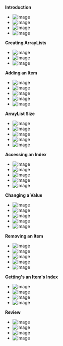 **Introduction**
- ![image](https://github.com/user-attachments/assets/cab5d882-b175-4100-99bb-408b55be9e3a)
- ![image](https://github.com/user-attachments/assets/27e0ae71-336a-4693-95da-9f3f6c826c83)
- ![image](https://github.com/user-attachments/assets/1ce8875b-2ca0-4444-b447-42d9aec8d99d)
- ![image](https://github.com/user-attachments/assets/2ce0fed6-eef4-446e-9b57-e722c1d2399f)

**Creating ArrayLists**
- ![image](https://github.com/user-attachments/assets/ae9ed72b-e08e-489d-bdf4-df1ae5e06aa7)
- ![image](https://github.com/user-attachments/assets/3eefa693-b50b-4fda-b039-e26b1c6bd2b3)
- ![image](https://github.com/user-attachments/assets/4f10197e-eb5e-458e-b9b3-a96af3e811c2)

**Adding an Item**
- ![image](https://github.com/user-attachments/assets/6725f886-f3dd-4fdf-a65b-01b2bdb331ba)
- ![image](https://github.com/user-attachments/assets/805962d0-c263-4498-bb73-5f4acf8d1f3f)
- ![image](https://github.com/user-attachments/assets/e38b3a72-de40-47f9-9339-b7e8383f929f)
- ![image](https://github.com/user-attachments/assets/836bf7d1-d74d-402e-a4df-098e3a6f4d74)
- ![image](https://github.com/user-attachments/assets/0ab5d2f5-6a99-4488-940c-e135d39e5a27)

**ArrayList Size**
- ![image](https://github.com/user-attachments/assets/e3cbbca6-d21d-462c-b3b8-03bb429105d2)
- ![image](https://github.com/user-attachments/assets/bb167d89-7253-46f6-8cf9-97a85028c925)
- ![image](https://github.com/user-attachments/assets/4f7fe601-97db-4a88-bf83-fa95477aaac7)
- ![image](https://github.com/user-attachments/assets/c3005774-d446-4628-a46b-8c6f11ab7a93)
- ![image](https://github.com/user-attachments/assets/78366340-c5bd-42b0-9e81-0abe89e0a9d1)

**Accessing an Index**
- ![image](https://github.com/user-attachments/assets/2af7e7d2-09eb-4e9b-a581-ca3164216eb3)
- ![image](https://github.com/user-attachments/assets/aac22f52-4520-4bfe-bbcc-d9adc474bae9)
- ![image](https://github.com/user-attachments/assets/f3c0caf7-ff17-421f-ae93-6c7a55e93ed1)
- ![image](https://github.com/user-attachments/assets/a48bc8b2-70bf-4d1a-9896-4483f4b0161b)
- ![image](https://github.com/user-attachments/assets/5e173fd9-cea9-497f-8d57-13aa97c133a8)

**Changing a Value**
- ![image](https://github.com/user-attachments/assets/2a485b70-2fdd-4f83-a1c6-2105ded32812)
- ![image](https://github.com/user-attachments/assets/e8135a70-e2a6-4f24-9f03-ee1b1d2853e1)
- ![image](https://github.com/user-attachments/assets/b1efd7a1-60a8-4c2a-8814-f96f67303efa)
- ![image](https://github.com/user-attachments/assets/05206b57-f5ba-409d-9d5a-ab22645684f0)
- ![image](https://github.com/user-attachments/assets/8cfbef5a-e737-43de-bde7-4bbbb09c1d08)

**Removing an Item**
- ![image](https://github.com/user-attachments/assets/e1af4cd0-73df-487c-94d5-052fba6403a3)
- ![image](https://github.com/user-attachments/assets/11af2eaa-8456-43ab-9e84-d00c7cdc7f50)
- ![image](https://github.com/user-attachments/assets/1df05507-cc3a-4047-998d-b422b88625d3)
- ![image](https://github.com/user-attachments/assets/25f53bf8-80d4-480f-8c32-fc9cddc3c208)
- ![image](https://github.com/user-attachments/assets/255e4cd9-0453-405f-8281-0920724a6104)

**Getting's an Item's Index**
- ![image](https://github.com/user-attachments/assets/3b70df1c-2e51-40fc-9830-fcf204b36f92)
- ![image](https://github.com/user-attachments/assets/7e9b3e39-e344-44b8-85cf-eb787326dd27)
- ![image](https://github.com/user-attachments/assets/1c437aab-3177-49cf-8494-73dfdf46ca90)
- ![image](https://github.com/user-attachments/assets/170dc98a-82eb-4146-96a9-2959fb04ab2f)

**Review**
- ![image](https://github.com/user-attachments/assets/9ad4f3b5-a23d-46a5-8a00-039ccf87ead8)
- ![image](https://github.com/user-attachments/assets/01c78779-0ab7-4bc2-977d-24d04497799c)
- ![image](https://github.com/user-attachments/assets/d09e1874-9250-490e-90b4-3eaabeae478c)
- ![image](https://github.com/user-attachments/assets/5dc092e2-1a16-468e-8144-2448489f10d2)









